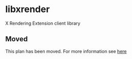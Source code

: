 # libxrender

X Rendering Extension client library

## Moved

This plan has been moved. For more information see [here](https://github.com/habitat-sh/core-plans#additional-plans)
